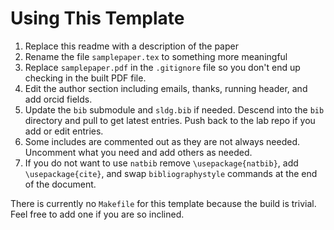 # Using This Template
1. Replace this readme with a description of the paper
2. Rename the file `samplepaper.tex` to something more meaningful
3. Replace `samplepaper.pdf` in the `.gitignore` file so you don't end
   up checking in the built PDF file.
3. Edit the author section including emails, thanks, running header,
   and add orcid fields.	
4. Update the `bib` submodule and `sldg.bib` if needed.  Descend into
   the `bib` directory and pull to get latest entries.  Push back to
   the lab repo if you add or edit entries.
5. Some includes are commented out as they are not always needed.
   Uncomment what you need and add others as needed. 
6. If you do not want to use `natbib` remove `\usepackage{natbib}`,
   add `\usepackage{cite}`, and swap `bibliographystyle` commands at
   the end of the document.
   
There is currently no `Makefile` for this template because the build
is trivial.  Feel free to add one if you are so inclined.
	

